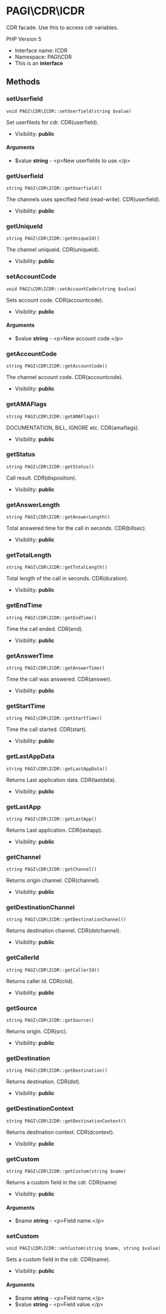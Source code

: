 PAGI\CDR\ICDR
===============

CDR facade. Use this to access cdr variables.

PHP Version 5


* Interface name: ICDR
* Namespace: PAGI\CDR
* This is an **interface**






Methods
-------


### setUserfield

    void PAGI\CDR\ICDR::setUserfield(string $value)

Set userfileds for cdr. CDR(userfield).



* Visibility: **public**


#### Arguments
* $value **string** - &lt;p&gt;New userfields to use.&lt;/p&gt;



### getUserfield

    string PAGI\CDR\ICDR::getUserfield()

The channels uses specified field (read-write). CDR(userfield).



* Visibility: **public**




### getUniqueId

    string PAGI\CDR\ICDR::getUniqueId()

The channel uniqueid. CDR(uniqueid).



* Visibility: **public**




### setAccountCode

    void PAGI\CDR\ICDR::setAccountCode(string $value)

Sets account code. CDR(accountcode).



* Visibility: **public**


#### Arguments
* $value **string** - &lt;p&gt;New account code.&lt;/p&gt;



### getAccountCode

    string PAGI\CDR\ICDR::getAccountCode()

The channel account code. CDR(accountcode).



* Visibility: **public**




### getAMAFlags

    string PAGI\CDR\ICDR::getAMAFlags()

DOCUMENTATION, BILL, IGNORE etc. CDR(amaflags).



* Visibility: **public**




### getStatus

    string PAGI\CDR\ICDR::getStatus()

Call result. CDR(disposition).



* Visibility: **public**




### getAnswerLength

    string PAGI\CDR\ICDR::getAnswerLength()

Total answered time for the call in seconds. CDR(billsec).



* Visibility: **public**




### getTotalLength

    string PAGI\CDR\ICDR::getTotalLength()

Total length of the call in seconds. CDR(duration).



* Visibility: **public**




### getEndTime

    string PAGI\CDR\ICDR::getEndTime()

Time the call ended. CDR(end).



* Visibility: **public**




### getAnswerTime

    string PAGI\CDR\ICDR::getAnswerTime()

Time the call was answered. CDR(answer).



* Visibility: **public**




### getStartTime

    string PAGI\CDR\ICDR::getStartTime()

Time the call started. CDR(start).



* Visibility: **public**




### getLastAppData

    string PAGI\CDR\ICDR::getLastAppData()

Returns Last application data. CDR(lastdata).



* Visibility: **public**




### getLastApp

    string PAGI\CDR\ICDR::getLastApp()

Returns Last application. CDR(lastapp).



* Visibility: **public**




### getChannel

    string PAGI\CDR\ICDR::getChannel()

Returns origin channel. CDR(channel).



* Visibility: **public**




### getDestinationChannel

    string PAGI\CDR\ICDR::getDestinationChannel()

Returns destination channel. CDR(dstchannel).



* Visibility: **public**




### getCallerId

    string PAGI\CDR\ICDR::getCallerId()

Returns caller id. CDR(clid).



* Visibility: **public**




### getSource

    string PAGI\CDR\ICDR::getSource()

Returns origin. CDR(src).



* Visibility: **public**




### getDestination

    string PAGI\CDR\ICDR::getDestination()

Returns destination. CDR(dst).



* Visibility: **public**




### getDestinationContext

    string PAGI\CDR\ICDR::getDestinationContext()

Returns destination context. CDR(dcontext).



* Visibility: **public**




### getCustom

    string PAGI\CDR\ICDR::getCustom(string $name)

Returns a custom field in the cdr. CDR(name)



* Visibility: **public**


#### Arguments
* $name **string** - &lt;p&gt;Field name.&lt;/p&gt;



### setCustom

    void PAGI\CDR\ICDR::setCustom(string $name, string $value)

Sets a custom field in the cdr. CDR(name).



* Visibility: **public**


#### Arguments
* $name **string** - &lt;p&gt;Field name.&lt;/p&gt;
* $value **string** - &lt;p&gt;Field value.&lt;/p&gt;


